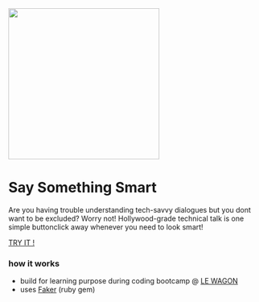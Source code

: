 <img src="https://user-images.githubusercontent.com/44790691/60265141-455a7680-98e5-11e9-985e-0a6eb19499d4.png" height="300">

# Say Something Smart


Are you having trouble understanding tech-savvy dialogues but you dont want to be excluded? Worry not! Hollywood-grade technical talk is one simple buttonclick away whenever you need to look smart!

[TRY IT !](http://SaySomethingSmart.com)

### how it works
- build for learning purpose during coding bootcamp @ [LE WAGON](https://www.lewagon.com/)
- uses [Faker](https://github.com/stympy/faker/blob/master/doc/default/hacker.md) (ruby gem)
